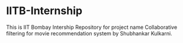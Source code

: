 # IITB-Internship

This is IIT Bombay Intership Repository for project name Collaborative filtering for movie recommendation system by Shubhankar Kulkarni.

